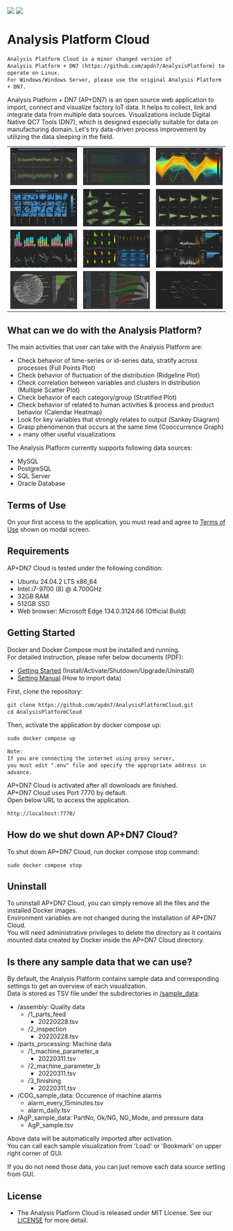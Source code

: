 
![](https://img.shields.io/github/v/release/apdn7/AnalysisPlatformCloud)
![](https://img.shields.io/github/release-date/apdn7/AnalysisPlatformCloud)

# Analysis Platform Cloud

```plaintext
Analysis Platform Cloud is a minor changed version of  
Analysis Platform + DN7 (https://github.com/apdn7/AnalysisPlatform) to operate on Linux.  
For Windows/Windows Server, please use the original Analysis Platform + DN7.
```

Analysis Platform + DN7 (AP+DN7) is an open source web application to import, connect and visualize factory IoT data. It helps to collect, link and integrate data from multiple data sources.
Visualizations include Digital Native QC7 Tools (DN7), which is designed especially suitable for data on manufacturing domain.
Let's try data-driven process improvement by utilizing the data sleeping in the field.

<table border="0">
<tr>
<td><img src="ap/config/image/FPP.png" alt="FPP" width="200"></td>
<td><img src="ap/config/image/RLP.png" alt="FPP" width="200"></td>
<td><img src="ap/config/image/PCP.png" alt="PCP" width="200"></td>
</tr>
<tr>
<td><img src="ap/config/image/CHM.png" alt="CHM" width="200"></td>
<td><img src="ap/config/image/MSP.png" alt="MSP" width="200"></td>
<td><img src="ap/config/image/StP.png" alt="PCP" width="200"></td>
</tr>
<tr>
<td><img src="ap/config/image/AgP.png" alt="AgP" width="200"></td>
<td><img src="ap/config/image/ScP.png" alt="ScP" width="200"></td>
<td><img src="ap/config/image/PCA.png" alt="PCA" width="200"></td>
</tr>
<tr>
<td><img src="ap/config/image/COG.png" alt="COG" width="200"></td>
<td><img src="ap/config/image/SkD.png" alt="SkD" width="200"></td>
<td><img src="ap/config/image/GL.png" alt="GL" width="200"></td>
</tr>
</table>

## What can we do with the Analysis Platform?

The main activities that user can take with the Analysis Platform are:

* Check behavior of time-series or id-series data, stratify across processes (Full Points Plot)
* Check behavior of fluctuation of the distribution (Ridgeline Plot)
* Check correlation between variables and clusters in distribution (Multiple Scatter Plot)
* Check behavior of each category/group (Stratified Plot)
* Check behavior of related to human activities & process and product behavior (Calendar Heatmap)
* Look for key variables that strongly relates to output (Sankey Diagram)
* Grasp phenomenon that occurs at the same time (Cooccurrence Graph)
* \+ many other useful visualizations

The Analysis Platform currently supports following data sources:  

* MySQL
* PostgreSQL
* SQL Server
* Oracle Database

## Terms of Use

On your first access to the application, you must read and agree to [Terms of Use](/about/terms_of_use_en.md) shown on modal screen.  

## Requirements

AP+DN7 Cloud is tested under the following condition:

* Ubuntu 24.04.2 LTS x86_64
* Intel i7-9700 (8) @ 4.700GHz
* 32GB RAM
* 512GB SSD
* Web browser: Microsoft Edge 134.0.3124.66 (Official Build)

## Getting Started

Docker and Docker Compose must be installed and running.  
For detailed instruction, please refer below documents (PDF):

* [Getting Started](https://github.com/user-attachments/files/19566945/AP%2BDN7Cloud_GettingStarted_470_en.pdf) (Install/Activate/Shutdown/Upgrade/Uninstall)
* [Setting Manual](https://github.com/user-attachments/files/19602343/AP%2BDN7Cloud_SettingManual_470_en.pdf) (How to import data)

First, clone the repository:

```shell
git clone https://github.com/apdn7/AnalysisPlatformCloud.git
cd AnalysisPlatformCloud
```

Then, activate the application by docker compose up:

```shell
sudo docker compose up
```

```plaintext
Note:
If you are connecting the internet using proxy server, 
you must edit ".env" file and specify the appropriate address in advance.
```

AP+DN7 Cloud is activated after all downloads are finished.  
AP+DN7 Cloud uses Port 7770 by default.  
Open below URL to access the application.

```plaintext
http://localhost:7770/
```

## How do we shut down AP+DN7 Cloud?

To shut down AP+DN7 Cloud, run docker compose stop command:

```shell
sudo docker compose stop
```

## Uninstall

To uninstall AP+DN7 Cloud, you can simply remove all the files and the installed Docker images.  
Environment variables are not changed during the installation of AP+DN7 Cloud.  
You will need administrative privileges to delete the directory as it contains  
mounted data created by Docker inside the AP+DN7 Cloud directory.

## Is there any sample data that we can use?

By default, the Analysis Platform contains sample data and corresponding settings to get an overview of each visualization.  
Data is stored as TSV file under the subdirectories in [/sample_data](/sample_data):

* /assembly: Quality data
  * /1_parts_feed
    * 20220228.tsv
  * /2_inspection
    * 20220228.tsv
* /parts_processing: Machine data
  * /1_machine_parameter_a
    * 20220311.tsv
  * /2_machine_parameter_b
    * 20220311.tsv
  * /3_finishing
    * 20220311.tsv
* /COG_sample_data: Occurence of machine alarms
  * alarm_every_15minutes.tsv
  * alarm_daily.tsv
* /AgP_sample_data: PartNo, Ok/NG, NG_Mode, and pressure data
  * AgP_sample.tsv

Above data will be automatically imported after activation.  
You can call each sample visualization from 'Load' or 'Bookmark' on upper right corner of GUI.

If you do not need those data, you can just remove each data source setting from GUI.

## License

* The Analysis Platform Cloud is released under MIT License. See our [LICENSE](LICENSE.md) for more detail.

